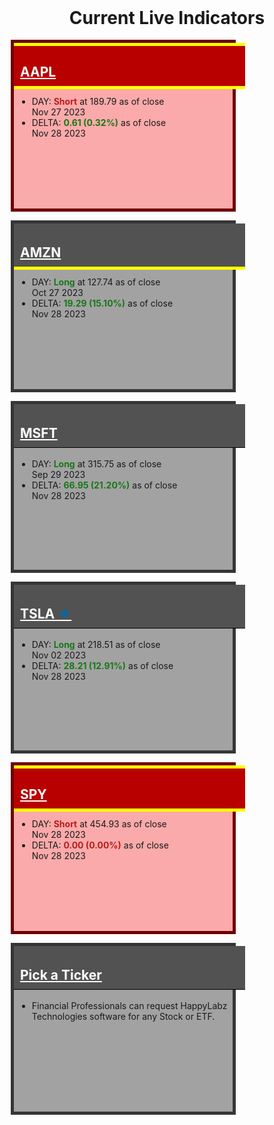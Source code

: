 
<style>
    .container-data {
        display: grid;
        grid-template-columns: repeat(auto-fit, minmax(295px, 1fr));
        grid-template-rows: repeat(auto-fit, minmax(180px, 1fr));
        grid-gap: 10px;
    }

    .box {
        min-width: 290px;
        max-width: 350px;
        height: 265px;
        border: 1px solid black;
        margin: 2px;
        width: 100%;
    }

    .box h2 {
        padding: 10px;
        padding-top: 34px;
        margin-top: 0 !important;
        width: 100%;
    }

    .box a:link, .box a:visited {
        color: #ffffff;
    }

    .box ul {
        margin: 5px;
    }
    
    .atUpperPriceLine h2 {
        border-top: 5px solid yellow !important;
        padding-top: 29px !important;
    }

    .atLowerPriceLine h2 {
        border-bottom: 5px solid yellow !important;
        margin-bottom: 11px !important;
    }

    .gray {
        background-color: #a2a2a2;
        border: 5px solid #353535;
    }

    .gray h2 {
        background-color: #525252;
        border-bottom: 1px solid black;
        color: #ffffff;
    }

    .red {
        background-color: #faaaaa;
        border: 5px solid #6e0000;
    }

    .red h2 {
        background-color: #b80000;
        border-bottom: 1px solid black;
        color: #ffffff;
    }

    .green {
        background-color: #92d98f;
        border: 5px solid #015e01;
    }

    .green h2 {
        background-color: #004225;
        border-bottom: 1px solid black;
        color: #ffffff;
    }

    .my-data {
        margin-right: auto !important;
        margin-left: auto !important;
        align-content: center;
        width: 100% !important;
        max-width: 1200px !important;
        display: block !important;
    }
    
    .header {
      display: grid;
      align-items: center;
      justify-items: center;
      row-gap: 1rem;
      grid-template-columns: 1fr;
      margin: 16px;
    }
</style>
    
<h1 class="header"> Current Live Indicators</h1>

<div class="my-data px-3 my-5 markdown-body">
    <div class="container-data">
    <div class="box red atUpperPriceLine atLowerPriceLine" onclick="location.href='{% link navigation/blocked.md %}';">
        <h2 id="aapl"><a href="{% link navigation/blocked.md %}">AAPL</a></h2>
        <ul>
            <li>DAY: <b><span style="color: #b91c1c;">Short</span></b> at 189.79 as of close <br>Nov 27 2023</li>
            <li>DELTA: <b><span style="color: #167816;">0.61 (0.32%)</span></b> as of close<br>Nov 28 2023</li>
            <!--<li>WEEK: <b><span style="color: #167816;">Long</span></b> at 134.76 as of close <br>Jan 13 2023</li>-->
        </ul>
    </div>
    <div class="box gray atLowerPriceLine" onclick="location.href='{% link navigation/blocked.md %}';">
        <h2 id="amzn"><a href="{% link navigation/blocked.md %}">AMZN</a></h2>
        <ul>
            <li>DAY: <b><span style="color: #167816;">Long</span></b> at 127.74 as of close <br>Oct 27 2023</li>
            <li>DELTA: <b><span style="color: #167816;">19.29 (15.10%)</span></b> as of close<br>Nov 28 2023</li>
            <!--<li>WEEK: <b><span style="color: #167816;">Long</span></b> at 98.12 as of close <br>Jan 13 2023</li>-->
        </ul>
    </div>
    <div class="box gray" onclick="location.href='{% link navigation/blocked.md %}';">
        <h2 id="msft"><a href="{% link navigation/blocked.md %}">MSFT</a></h2>
        <ul>
            <li>DAY: <b><span style="color: #167816;">Long</span></b> at 315.75 as of close <br>Sep 29 2023</li>
            <li>DELTA: <b><span style="color: #167816;">66.95 (21.20%)</span></b> as of close<br>Nov 28 2023</li>
            <!--<li>WEEK: <b><span style="color: #167816;">Long</span></b> at 241.22 as of close <br>Nov 18 2022</li>-->
        </ul>
    </div>
    <div class="box gray" onclick="location.href='{% link TSLA.md %}';">
        <h2 id="tsla"><a href="{% link TSLA.md %}">TSLA <span style="color:#0369a1;">&bigstar;</span></a></h2>
        <ul>
            <li>DAY: <b><span style="color: #167816;">Long</span></b> at 218.51 as of close <br>Nov 02 2023</li>
            <li>DELTA: <b><span style="color: #167816;">28.21 (12.91%)</span></b> as of close<br>Nov 28 2023</li>
            <!--<li>WEEK: <b><span style="color: #167816;">Long</span></b> at 177.90 as of close <br>Jan 27 2023</li>-->
        </ul>
    </div>
    <div class="box red atUpperPriceLine atLowerPriceLine" onclick="location.href='{% link navigation/blocked.md %}';">
        <h2 id="spy"><a href="{% link navigation/blocked.md %}">SPY</a></h2>
        <ul>
            <li>DAY: <b><span style="color: #b91c1c;">Short</span></b> at 454.93 as of close <br>Nov 28 2023</li>
            <li>DELTA: <b><span style="color: #b91c1c;">0.00 (0.00%)</span></b> as of close<br>Nov 28 2023</li>
            <!--<li>WEEK: <b><span style="color: #167816;">Long</span></b> at 374.29 as of close <br>Oct 21 2022</li>-->
        </ul>
    </div>
    <div class="box gray" onclick="location.href='{% link NEXT.md %}';">
        <h2 id="UNK"><a href="{% link NEXT.md %}">Pick a Ticker</a></h2>
        <ul>
            <li> Financial Professionals can request  HappyLabz Technologies software for any Stock or ETF.</li>
        </ul>
    </div>
</div></div>